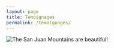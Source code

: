 ```yaml
---
layout: page
title: Témoignages
permalink: /témoignages/
---
```






[jekyll-organization]: https://github.com/jekyll
![The San Juan Mountains are beautiful!](/assets/images/san-juan-mountains.avif "San Juan Mountains")